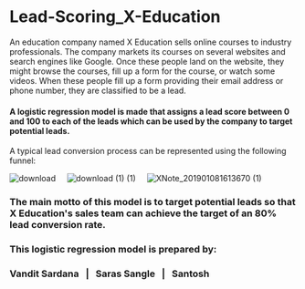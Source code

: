 # Lead-Scoring_X-Education
An education company named X Education sells online courses to industry professionals. The company markets its courses on several websites and search engines like Google. Once these people land on the website, they might browse the courses, fill up a form for the course, or watch some videos. When these people fill up a form providing their email address or phone number, they are classified to be a lead.
#### A logistic regression model is made that assigns a lead score between 0 and 100 to each of the leads which can be used by the company to target potential leads.
A typical lead conversion process can be represented using the following funnel:

![download](https://github.com/vandit-s/Lead-scoring_X-Edu/assets/139586495/e434c821-9209-47c6-b5b7-5cb8ccecf66a)	&nbsp; &nbsp;
![download (1) (1)](https://github.com/vandit-s/Lead-scoring_X-Edu/assets/139586495/a51f6927-bd4b-484e-9dbc-1933627b72dc) &nbsp; &nbsp;
![XNote_201901081613670 (1)](https://github.com/vandit-s/Lead-scoring_X-Edu/assets/139586495/2720cc0d-e117-4fa1-96d1-afd93ee15af9)

### The main motto of this model is to target potential leads so that X Education's sales team can achieve the target of an 80% lead conversion rate.

### This logistic regression model is prepared by:
### Vandit Sardana &nbsp; | &nbsp; Saras Sangle &nbsp; | &nbsp; Santosh
